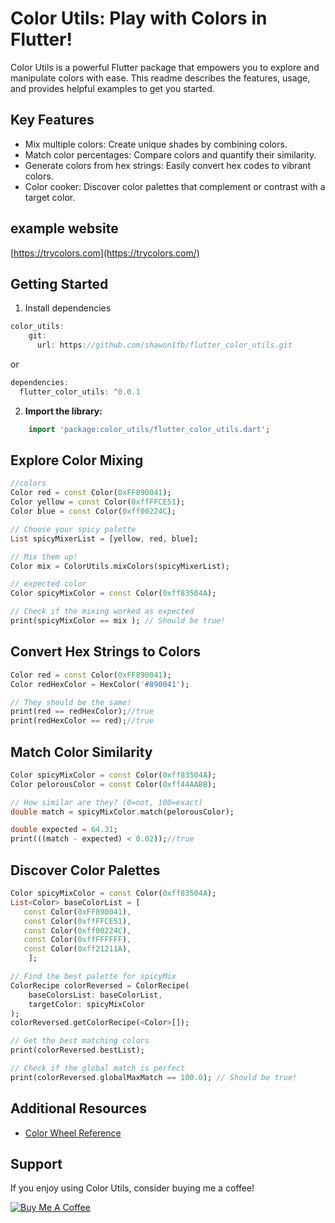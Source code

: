 # Color Utils: Play with Colors in Flutter!

Color Utils is a powerful Flutter package that empowers you to explore
and manipulate colors with ease. This readme describes the features,
usage, and provides helpful examples to get you started.

## Key Features

-   Mix multiple colors: Create unique shades by combining colors.
-   Match color percentages: Compare colors and quantify their
    similarity.
-   Generate colors from hex strings: Easily convert hex codes to
    vibrant colors.
-   Color cooker: Discover color palettes that complement or contrast
    with a target color.
## example website
[https://trycolors.com](https://trycolors.com/)

## Getting Started

1. Install dependencies

```dart
color_utils:
    git:
      url: https://github.com/shawon1fb/flutter_color_utils.git
```
or
```dart
dependencies:
  flutter_color_utils: ^0.0.1
```

2.  **Import the library:**
```dart
    import 'package:color_utils/flutter_color_utils.dart';
```

## Explore Color Mixing
```dart
//colors
Color red = const Color(0xFF890041);
Color yellow = const Color(0xffFFCE51);
Color blue = const Color(0xff00224C);

// Choose your spicy palette
List spicyMixerList = [yellow, red, blue];

// Mix them up!
Color mix = ColorUtils.mixColors(spicyMixerList);

// expected color
Color spicyMixColor = const Color(0xff83504A);

// Check if the mixing worked as expected
print(spicyMixColor == mix ); // Should be true!
```
## Convert Hex Strings to Colors
```dart
Color red = const Color(0xFF890041);
Color redHexColor = HexColor('#890041');

// They should be the same!
print(red == redHexColor);//true
print(redHexColor == red);//true
```
## Match Color Similarity
```dart
Color spicyMixColor = const Color(0xff83504A);
Color pelorousColor = const Color(0xff44AABB);

// How similar are they? (0=not, 100=exact)
double match = spicyMixColor.match(pelorousColor);

double expected = 64.31;
print(((match - expected) < 0.02));//true
```
## Discover Color Palettes
```dart
Color spicyMixColor = const Color(0xff83504A);
List<Color> baseColorList = [
   const Color(0xFF890041),
   const Color(0xffFFCE51),
   const Color(0xff00224C),
   const Color(0xffFFFFFF),
   const Color(0xff21211A),
    ];

// Find the best palette for spicyMix
ColorRecipe colorReversed = ColorRecipe(
    baseColorsList: baseColorList,
    targetColor: spicyMixColor
);
colorReversed.getColorRecipe(<Color>[]);

// Get the best matching colors
print(colorReversed.bestList);

// Check if the global match is perfect
print(colorReversed.globalMaxMatch == 100.0); // Should be true!
```
## Additional Resources

-   [Color Wheel Reference](https://color.adobe.com/create/color-wheel)

## Support

If you enjoy using Color Utils, consider buying me a coffee!

[![Buy Me A Coffee](https://cdn.buymeacoffee.com/buttons/v2/default-blue.png)](https://www.buymeacoffee.com/shawon1fb)
